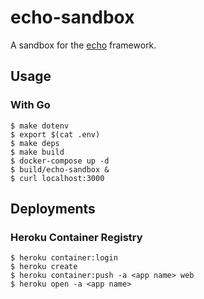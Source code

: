 # echo-sandbox

A sandbox for the [echo] framework.

## Usage

### With Go

```
$ make dotenv
$ export $(cat .env)
$ make deps
$ make build
$ docker-compose up -d
$ build/echo-sandbox &
$ curl localhost:3000
```

## Deployments

### Heroku Container Registry

```
$ heroku container:login
$ heroku create
$ heroku container:push -a <app name> web
$ heroku open -a <app name>
```

[echo]: https://github.com/labstack/echo
